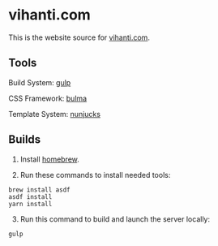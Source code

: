 # vihanti.com

This is the website source for [vihanti.com](https://www.vihanti.com).

## Tools
Build System: [gulp](https://gulpjs.com/)

CSS Framework: [bulma](https://bulma.io/)

Template System: [nunjucks](https://mozilla.github.io/nunjucks/)

## Builds
1. Install [homebrew](https://brew.sh/).

2. Run these commands to install needed tools:

```
brew install asdf
asdf install
yarn install
```

3. Run this command to build and launch the server locally:

```
gulp
```

